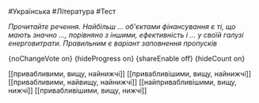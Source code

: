 #Українська #Література #Тест

*Прочитайте речення. Найбільш … об'єктами фінансування є ті, що мають значно …, порівняно з іншими, ефективність і … у своїй галузі енерговитрати. Правильним є варіант заповнення пропусків*

{noChangeVote on}
{hideProgress on}
{shareEnable off}
{hideCount on}

[[привабливими, вищу, найнижчі]]
[[привабливішими, вищу, найнижчі]]
[[привабливими, найвищу, найнижчі]]
[[найпривабливішими, вищу, нижчі]]
[[привабливішими, вищу, нижчі]]
